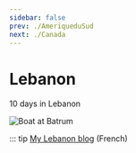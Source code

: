 ```yaml
---
sidebar: false
prev: ./AmeriqueduSud
next: ./Canada
---
```


# Lebanon

10 days in Lebanon

<img :src="$withBase('/img/Liban.jpg')" alt="Boat at Batrum">

::: tip
[My Lebanon blog](http://liban.rouquin.me/) (French)
